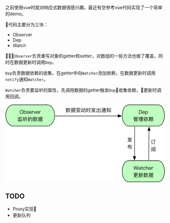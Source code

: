 之前使用vue时就对响应式数据很感兴趣，最近有空参考vue代码实现了一个简单的demo。

代码主要分为三块：
- Observer
- Dep
- Watch

`Observer`负责重写对象的getter和setter，对数组的一些方法也做了覆盖，同时在数据更新时调用`Dep`。

`Dep`负责数据依赖的收集，在getter中向`Watcher`添加依赖，在数据更新时调用`notify`通知`Watcher`。

`Watcher`负责要监听的属性，先调用数据的getter触发`Dep`收集依赖，更新时调用回调。


![](img/1.png)

## TODO
- Proxy实现
- 更新队列
